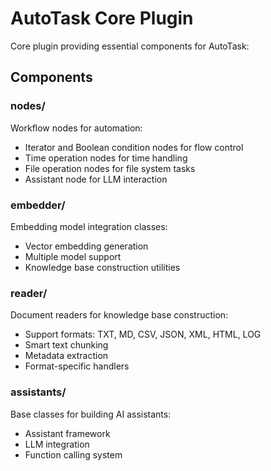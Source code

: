 # AutoTask Core Plugin

Core plugin providing essential components for AutoTask:

## Components

### nodes/
Workflow nodes for automation:
- Iterator and Boolean condition nodes for flow control
- Time operation nodes for time handling
- File operation nodes for file system tasks
- Assistant node for LLM interaction

### embedder/
Embedding model integration classes:
- Vector embedding generation
- Multiple model support
- Knowledge base construction utilities

### reader/
Document readers for knowledge base construction:
- Support formats: TXT, MD, CSV, JSON, XML, HTML, LOG
- Smart text chunking
- Metadata extraction
- Format-specific handlers

### assistants/
Base classes for building AI assistants:
- Assistant framework
- LLM integration
- Function calling system


